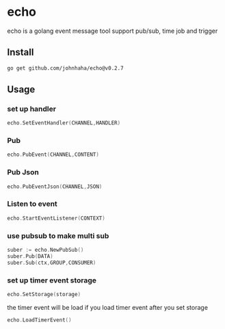 # echo

echo is a golang event message tool
support pub/sub, time job and trigger

## Install

```bash
go get github.com/johnhaha/echo@v0.2.7
```

## Usage

### set up handler

```go
echo.SetEventHandler(CHANNEL,HANDLER)
```

### Pub

```go
echo.PubEvent(CHANNEL,CONTENT)
```

### Pub Json

```go
echo.PubEventJson(CHANNEL,JSON)
```

### Listen to event

```go
echo.StartEventListener(CONTEXT)
```

### use pubsub to make multi sub

```go
suber := echo.NewPubSub()
suber.Pub(DATA)
suber.Sub(ctx,GROUP,CONSUMER)
```

### set up timer event storage

```go
echo.SetStorage(storage)
```

the timer event will be load if you load timer event after you set storage

```go
echo.LoadTimerEvent()
```

